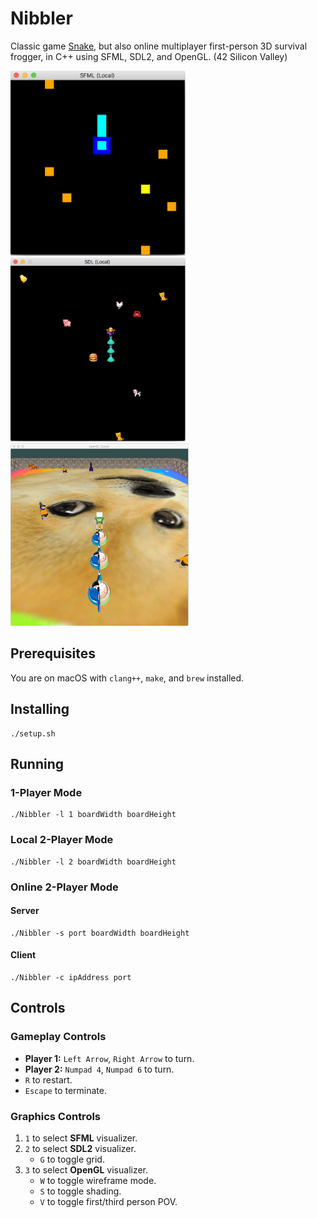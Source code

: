 # Nibbler
Classic game [Snake](https://en.wikipedia.org/wiki/Snake_(video_game_genre)), but also online multiplayer first-person 3D survival frogger, in C++ using SFML, SDL2, and OpenGL. (42 Silicon Valley)

<p float="left">
  <img src="https://github.com/ashih42/Nibbler/blob/master/Screenshots/sfml.png" width="280" />
  <img src="https://github.com/ashih42/Nibbler/blob/master/Screenshots/sdl.png" width="280" /> 
  <img src="https://github.com/ashih42/Nibbler/blob/master/Screenshots/opengl.png" width="285" />
</p>

## Prerequisites

You are on macOS with `clang++`, `make`, and `brew` installed.

## Installing

```
./setup.sh
```

## Running

### 1-Player Mode

```
./Nibbler -l 1 boardWidth boardHeight
```

### Local 2-Player Mode

```
./Nibbler -l 2 boardWidth boardHeight
```

### Online 2-Player Mode

#### Server

```
./Nibbler -s port boardWidth boardHeight
```

#### Client

```
./Nibbler -c ipAddress port
```

## Controls

### Gameplay Controls
* **Player 1:** `Left Arrow`, `Right Arrow` to turn.
* **Player 2:** `Numpad 4`, `Numpad 6` to turn.
* `R` to restart.
* `Escape` to terminate.

### Graphics Controls
1. `1` to select **SFML** visualizer.
2. `2` to select **SDL2** visualizer.
    * `G` to toggle grid.
3. `3` to select **OpenGL** visualizer.
    * `W` to toggle wireframe mode.
    * `S` to toggle shading.
    * `V` to toggle first/third person POV.
